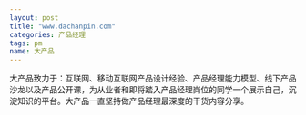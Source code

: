 ```yaml
---
layout: post
title: "www.dachanpin.com"
categories: 产品经理
tags: pm
name: 大产品
---
```


大产品致力于：互联网、移动互联网产品设计经验<!--break-->、产品经理能力模型、线下产品沙龙以及产品公开课，为从业者和即将踏入产品经理岗位的同学一个展示自己，沉淀知识的平台。大产品一直坚持做产品经理最深度的干货内容分享。

